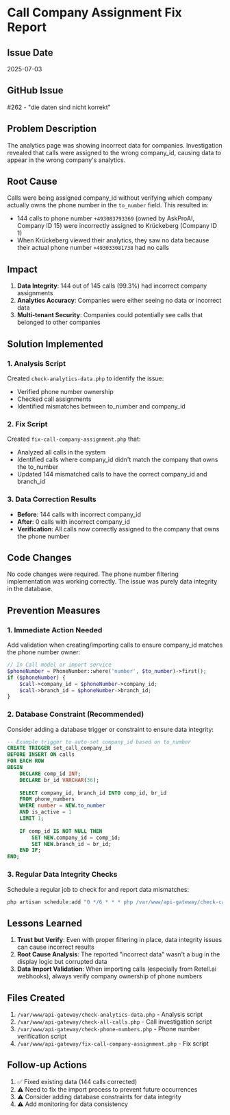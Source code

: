 # Call Company Assignment Fix Report

## Issue Date
2025-07-03

## GitHub Issue
#262 - "die daten sind nicht korrekt"

## Problem Description
The analytics page was showing incorrect data for companies. Investigation revealed that calls were assigned to the wrong company_id, causing data to appear in the wrong company's analytics.

## Root Cause
Calls were being assigned company_id without verifying which company actually owns the phone number in the `to_number` field. This resulted in:
- 144 calls to phone number `+493083793369` (owned by AskProAI, Company ID 15) were incorrectly assigned to Krückeberg (Company ID 1)
- When Krückeberg viewed their analytics, they saw no data because their actual phone number `+493033081738` had no calls

## Impact
1. **Data Integrity**: 144 out of 145 calls (99.3%) had incorrect company assignments
2. **Analytics Accuracy**: Companies were either seeing no data or incorrect data
3. **Multi-tenant Security**: Companies could potentially see calls that belonged to other companies

## Solution Implemented

### 1. Analysis Script
Created `check-analytics-data.php` to identify the issue:
- Verified phone number ownership
- Checked call assignments
- Identified mismatches between to_number and company_id

### 2. Fix Script
Created `fix-call-company-assignment.php` that:
- Analyzed all calls in the system
- Identified calls where company_id didn't match the company that owns the to_number
- Updated 144 mismatched calls to have the correct company_id and branch_id

### 3. Data Correction Results
- **Before**: 144 calls with incorrect company_id
- **After**: 0 calls with incorrect company_id
- **Verification**: All calls now correctly assigned to the company that owns the phone number

## Code Changes
No code changes were required. The phone number filtering implementation was working correctly. The issue was purely data integrity in the database.

## Prevention Measures

### 1. Immediate Action Needed
Add validation when creating/importing calls to ensure company_id matches the phone number owner:

```php
// In Call model or import service
$phoneNumber = PhoneNumber::where('number', $to_number)->first();
if ($phoneNumber) {
    $call->company_id = $phoneNumber->company_id;
    $call->branch_id = $phoneNumber->branch_id;
}
```

### 2. Database Constraint (Recommended)
Consider adding a database trigger or constraint to ensure data integrity:

```sql
-- Example trigger to auto-set company_id based on to_number
CREATE TRIGGER set_call_company_id
BEFORE INSERT ON calls
FOR EACH ROW
BEGIN
    DECLARE comp_id INT;
    DECLARE br_id VARCHAR(36);
    
    SELECT company_id, branch_id INTO comp_id, br_id
    FROM phone_numbers
    WHERE number = NEW.to_number
    AND is_active = 1
    LIMIT 1;
    
    IF comp_id IS NOT NULL THEN
        SET NEW.company_id = comp_id;
        SET NEW.branch_id = br_id;
    END IF;
END;
```

### 3. Regular Data Integrity Checks
Schedule a regular job to check for and report data mismatches:

```php
php artisan schedule:add "0 */6 * * * php /var/www/api-gateway/check-call-company-assignment.php"
```

## Lessons Learned
1. **Trust but Verify**: Even with proper filtering in place, data integrity issues can cause incorrect results
2. **Root Cause Analysis**: The reported "incorrect data" wasn't a bug in the display logic but corrupted data
3. **Data Import Validation**: When importing calls (especially from Retell.ai webhooks), always verify company ownership of phone numbers

## Files Created
1. `/var/www/api-gateway/check-analytics-data.php` - Analysis script
2. `/var/www/api-gateway/check-all-calls.php` - Call investigation script
3. `/var/www/api-gateway/check-phone-numbers.php` - Phone number verification script
4. `/var/www/api-gateway/fix-call-company-assignment.php` - Fix script

## Follow-up Actions
1. ✅ Fixed existing data (144 calls corrected)
2. ⚠️ Need to fix the import process to prevent future occurrences
3. ⚠️ Consider adding database constraints for data integrity
4. ⚠️ Add monitoring for data consistency